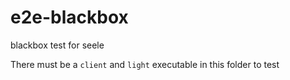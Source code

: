 # e2e-blackbox

blackbox test for seele

There must be a `client` and `light` executable in this folder to test
